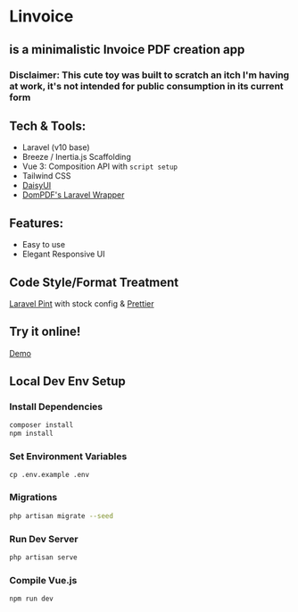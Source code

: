 # Linvoice

## is a minimalistic Invoice PDF creation app

### Disclaimer: This cute toy was built to scratch an itch I'm having at work, it's not intended for public consumption in its current form

## Tech & Tools:

-   Laravel (v10 base)
-   Breeze / Inertia.js Scaffolding
-   Vue 3: Composition API with `script setup`
-   Tailwind CSS
-   [DaisyUI](https://daisyui.com/)
-   [DomPDF's Laravel Wrapper](https://github.com/barryvdh/laravel-dompdf)

## Features:

-   Easy to use
-   Elegant Responsive UI

## Code Style/Format Treatment

[Laravel Pint](https://laravel.com/docs/10.x/pint) with stock config & [Prettier](https://prettier.io/)

## Try it online!

[Demo](https://linvoice-production.up.railway.app/create)

## Local Dev Env Setup

### Install Dependencies

```bash
composer install
npm install
```

### Set Environment Variables

```
cp .env.example .env
```

### Migrations

```bash
php artisan migrate --seed
```

### Run Dev Server

```bash
php artisan serve
```

### Compile Vue.js

```bash
npm run dev
```
